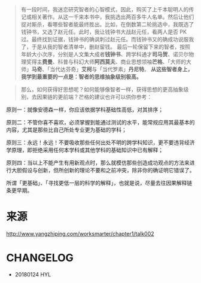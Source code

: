 
> 有一段时间，我迷恋研究智者的心智模式，因此，购买了上千本聪明人的传记或相关著作。从这一千来本书中，我挑选出两百多牛人名单。然后让他们捉对厮杀，看哪些智者能最终胜出。比如，在倒数第二轮挑选中，我既选了钱钟书，又选了赵元任。此时，我让钱钟书大战赵元任，看两人是否 PK 过。最终找到证据，钱钟书的确讽刺过赵元任。而钱钟书又的确成功说服我了，于是从我的智者清单中，删赵留钱。
最后一轮保留下来的智者，按照年龄大小次序，分别是人文集大成者**钱钟书**、跨学科通才**司马贺**、诺贝尔物理奖得主**费曼**、科普与科幻大师**阿西莫夫**、商业思想领袖**芒格**、「大师的大师」**马奇**、「当代达芬奇」**艾柯**与「当代罗素」**丹尼特**。
**从这些智者身上，我学到最重要的一点是：智者的思维抽象级别极高。**

> 那么，如何获得好思想呢？如何能够像智者一样，获得思想的更高抽象级别，去因果链的更前端？芒格的建议也许可以供你参考：

原则一：就像安德森一样，你应该依据学科基础性高低，对其排序；

原则二：不管你喜不喜欢，必须掌握到能通过测试的水平，能常规应用其最基本的内容，尤其是那些比自己所处专业更为基础的学科；

原则三：永远！永远！不要吸收那些任何出处不明的跨学科知识，更不要违背经济学原理，即拒绝采用任何本学科或其他学科的基础知识中已有解释；

原则四：当以上不能产生有用新观点时，那么就模仿那些创造成功观点的方法来进行大胆假设与创新，但所创新的理论不要和之前冲突，除非你的确证明它错误了。

所谓「更基础」、「寻找更低一层的科学的解释」，也就是说，尽量去往因果解释链条更早期。


# 来源

http://www.yangzhiping.com/worksmarter/chapter1/talk002


# CHANGELOG

- 20180124 HYL
